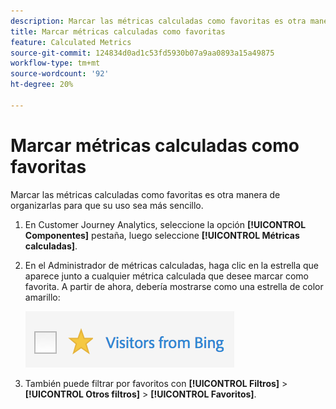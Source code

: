 ```yaml
---
description: Marcar las métricas calculadas como favoritas es otra manera de organizarlas para que su uso sea más sencillo.
title: Marcar métricas calculadas como favoritas
feature: Calculated Metrics
source-git-commit: 124834d0ad1c53fd5930b07a9aa0893a15a49875
workflow-type: tm+mt
source-wordcount: '92'
ht-degree: 20%

---
```


# Marcar métricas calculadas como favoritas

Marcar las métricas calculadas como favoritas es otra manera de organizarlas para que su uso sea más sencillo.

1. En Customer Journey Analytics, seleccione la opción **[!UICONTROL Componentes]** pestaña, luego seleccione **[!UICONTROL Métricas calculadas]**.

1. En el Administrador de métricas calculadas, haga clic en la estrella que aparece junto a cualquier métrica calculada que desee marcar como favorita. A partir de ahora, debería mostrarse como una estrella de color amarillo:

   ![](assets/favorites.png)

1. También puede filtrar por favoritos con **[!UICONTROL Filtros]** > **[!UICONTROL Otros filtros]** > **[!UICONTROL Favoritos]**.